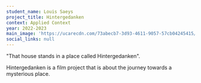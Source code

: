 ```yaml
---
student_name: Louis Saeys
project_title: Hintergedanken
context: Applied Context
year: 2022-2023
main_image: 'https://ucarecdn.com/73abecb7-3d93-4611-9057-57cb04245415/'
social_links: null
---
```

"That house stands in a place called Hintergedanken". 

Hintergedanken is a film project that is about the journey towards a mysterious place. 